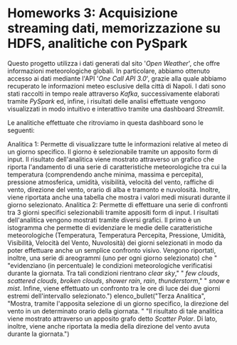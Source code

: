 # Homeworks 3: Acquisizione streaming dati, memorizzazione su HDFS, analitiche con PySpark

Questo progetto utilizza i dati generati dal sito '*Open Weather*', che offre informazioni meteorologiche globali. In particolare, abbiamo ottenuto accesso ai dati mediante l'API '*One Call API 3.0*', grazie alla quale abbiamo recuperato le informazioni meteo esclusive della città di Napoli. I dati sono stati raccolti in tempo reale attraverso *Kafka*, successivamente elaborati tramite *PySpark* ed, infine, i risultati delle analisi effettuate vengono visualizzati in modo intuitivo e interattivo tramite una dashboard *Streamlit*.

Le analitiche effettuate che ritroviamo in questa dashboard sono le seguenti:

Analitica 1: Permette di visualizzare tutte le informazioni relative al meteo di un giorno specifico. Il giorno è selezionabile tramite un apposito form di input. Il risultato dell'analitica viene mostrato attraverso un grafico che riporta l'andamento di una serie di caratteristiche meteorologiche tra cui la temperatura (comprendendo anche minima, massima e percepita), pressione atmosferica, umidità, visibilità, velocità del vento, raffiche di vento, direzione del vento, orario di alba e tramonto e nuvolosità. Inoltre, viene riportata anche una tabella che mostra i valori medi misurati durante il giorno selezionato.
Analitica 2: Permette di effettuare una serie di confronti tra 3 giorni specifici selezionabili tramite appositi form di input. I risultati dell'analitica vengono mostrati tramite diversi grafici. Il primo è un istogramma che permette di evidenziare le medie delle caratteristiche meteorologiche (Temperatura, Temperatura Percepita, Pressione, Umidità, Visibilità, Velocità del Vento, Nuvolosità) dei giorni selezionati in modo da poter effettuare anche un semplice confronto visivo. Vengono riportati, inoltre, una serie di areogrammi (uno per ogni giorno selezionato) che "
                                       "evidenziano (in percentuale) le condizioni meteorologiche verificatisi durante la giornata. Tra tali condizioni rientrano *clear sky*,"
                                       " *few clouds*, *scattered clouds*, *broken clouds*, *shower rain*, *rain*, *thunderstorm*,"
                                       " *snow* e *mist*. Infine, viene effettuato un confronto tra le ore di luce dei due giorni estremi dell'intervallo selezionato.")
    elenco_bullet("Terza Analitica", "Mostra, tramite l'apposita selezione di un giorno specifico, la direzione del vento in un determinato orario della giornata. "
                                     "Il risultato di tale analitica viene mostrato attraverso un apposito grafo detto *Scatter Polar*. Di lato, inoltre, viene anche riportata la media della direzione del vento avuta durante la giornata.")
